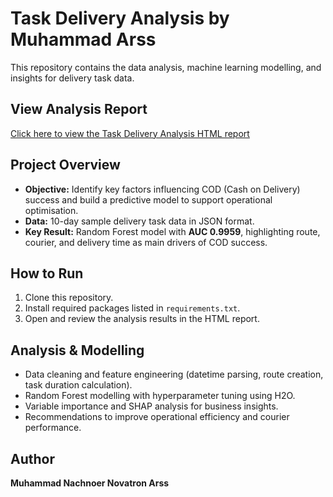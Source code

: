 
# Task Delivery Analysis by Muhammad Arss

This repository contains the data analysis, machine learning modelling, and insights for delivery task data.

## View Analysis Report

[Click here to view the Task Delivery Analysis HTML report](https://rpubs.com/fitraArss/DevTaskAnalysis)


## Project Overview
- **Objective:** Identify key factors influencing COD (Cash on Delivery) success and build a predictive model to support operational optimisation.
- **Data:** 10-day sample delivery task data in JSON format.
- **Key Result:** Random Forest model with **AUC 0.9959**, highlighting route, courier, and delivery time as main drivers of COD success.

## How to Run
1. Clone this repository.
2. Install required packages listed in `requirements.txt`.
3. Open and review the analysis results in the HTML report.

## Analysis & Modelling
- Data cleaning and feature engineering (datetime parsing, route creation, task duration calculation).
- Random Forest modelling with hyperparameter tuning using H2O.
- Variable importance and SHAP analysis for business insights.
- Recommendations to improve operational efficiency and courier performance.

## Author
**Muhammad Nachnoer Novatron Arss**